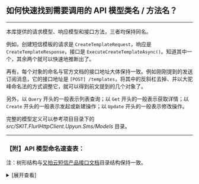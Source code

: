 ﻿## 如何快速找到需要调用的 API 模型类名 / 方法名？

---

本库提供的请求模型、响应模型和接口方法，三者均保持同名。

例如，创建短信模板的请求是 `CreateTemplateRequest`，响应是 `CreateTemplateResponse`，接口是 `ExecuteCreateTemplateAsync()`。知道其中一个，其余两个就可以快速地推断出了。

再有，每个对象的命名与官方文档的接口地址大体保持一致。例如刚刚提到的发送订阅消息，它的接口地址是 `[POST] /templates`，将其中的反斜杠去掉、并以大驼峰命名法的方式调整它，就可以得到前文提到的几个对象了。

另外，以 `Query` 开头的一般表示列表查询；以 `Get` 开头的一般表示获取详情；以 `Create` 开头的一般表示发起或新建操作；以 `Update` 开头的一般表示修改操作。

完整的模型定义可以参考项目目录下的 _src/SKIT.FlurlHttpClient.Upyun.Sms/Models_ 目录。

---

### 【附】API 模型命名速查表：

注：树形结构与[又拍云短信产品接口文档](https://help.upyun.com/knowledge-base/sms-api)目录结构保持一致。

<details>

<summary>[展开查看]</summary>

-   平台证书：`GetUserRemain`

-   短信模板新增接口：`CreateTemplate`

-   短信模板删除接口：`DeleteTemplate`

-   短信模板修改接口：`UpdateTemplate`

-   短信模板模板接口：`QueryTemplates`

-   短信发送接口：`SendMessage`

-   短信异步批量发送接口（文件形式）：`SendMessageWithFile`

-   短信异步批量发送接口（手机号形式）：`SendMessageAsynchronously`

-   短信异步批量发送接口（不同手机号，不同内容）：`SendMessageAsynchronouslyV2`

-   短信报表查询接口：`QueryMessages`

-   国际短信报表查询接口：`QueryInternationalMessages`

-   号码检测接口：`CreateMobileDetection`
